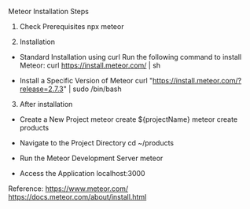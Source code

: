 
Meteor Installation Steps
1. Check Prerequisites
npx meteor

2. Installation
- Standard Installation using curl
Run the following command to install Meteor:
curl https://install.meteor.com/ | sh

- Install a Specific Version of Meteor
curl "https://install.meteor.com/?release=2.7.3" | sudo /bin/bash

3. After installation
- Create a New Project
meteor create ${projectName}
meteor create products

- Navigate to the Project Directory
cd ~/products

- Run the Meteor Development Server
meteor

- Access the Application
localhost:3000


Reference:
https://www.meteor.com/
https://docs.meteor.com/about/install.html

